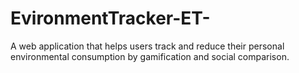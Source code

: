 # EvironmentTracker-ET-
A web application that helps users track and reduce their personal environmental consumption by gamification and social comparison.
